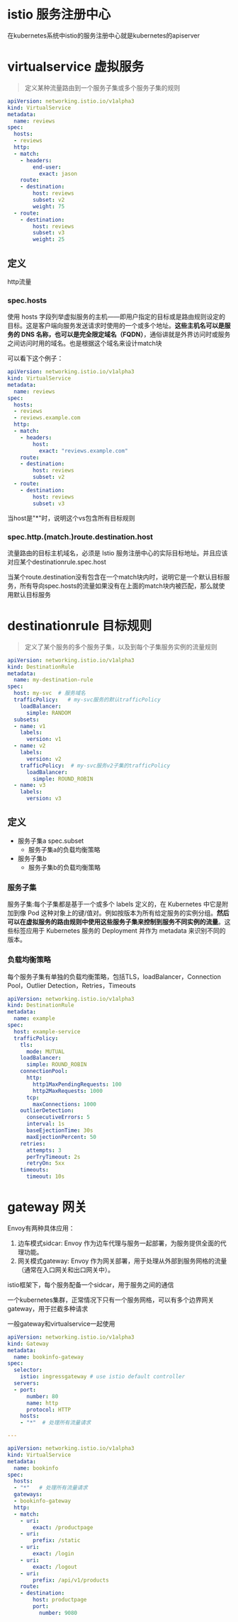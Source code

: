 # istio 服务注册中心

在kubernetes系统中istio的服务注册中心就是kubernetes的apiserver

# virtualservice 虚拟服务

>定义某种流量路由到一个服务子集或多个服务子集的规则

```yaml
apiVersion: networking.istio.io/v1alpha3
kind: VirtualService
metadata:
  name: reviews
spec:
  hosts:
  - reviews
  http:
  - match:
    - headers:
        end-user:
          exact: jason
    route:
    - destination:
        host: reviews
        subset: v2
        weight: 75
  - route:
    - destination:
        host: reviews
        subset: v3
        weight: 25
```
## 定义
http流量
### spec.hosts

使用 hosts 字段列举虚拟服务的主机——即用户指定的目标或是路由规则设定的目标。这是客户端向服务发送请求时使用的一个或多个地址。**这些主机名可以是服务的 DNS 名称，也可以是完全限定域名（FQDN）**，通俗讲就是外界访问时或服务之间访问时用的域名。也是根据这个域名来设计match块

可以看下这个例子：
```yaml
apiVersion: networking.istio.io/v1alpha3
kind: VirtualService
metadata:
  name: reviews
spec:
  hosts:
  - reviews
  - reviews.example.com
  http:
  - match:
    - headers:
        host:
          exact: "reviews.example.com"
    route:
    - destination:
        host: reviews
        subset: v2
  - route:
    - destination:
        host: reviews
        subset: v3
```

当host是"*"时，说明这个vs包含所有目标规则

### spec.http.(match.)route.destination.host

流量路由的目标主机域名，必须是 Istio 服务注册中心的实际目标地址。并且应该对应某个destinationrule.spec.host

当某个route.destination没有包含在一个match块内时，说明它是一个默认目标服务，所有导向spec.hosts的流量如果没有在上面的match块内被匹配，那么就使用默认目标服务

# destinationrule 目标规则

>定义了某个服务的多个服务子集，以及到每个子集服务实例的流量规则

```yaml
apiVersion: networking.istio.io/v1alpha3
kind: DestinationRule
metadata:
  name: my-destination-rule
spec:
  host: my-svc  # 服务域名
  trafficPolicy:   # my-svc服务的默认trafficPolicy
    loadBalancer:
      simple: RANDOM
  subsets:
  - name: v1
    labels:
      version: v1
  - name: v2
    labels:
      version: v2
    trafficPolicy:  # my-svc服务v2子集的trafficPolicy
      loadBalancer:
        simple: ROUND_ROBIN
  - name: v3
    labels:
      version: v3
```

## 定义
- 服务子集a  spec.subset
  - 服务子集a的负载均衡策略
- 服务子集b
  - 服务子集b的负载均衡策略

### 服务子集
服务子集:每个子集都是基于一个或多个 labels 定义的，在 Kubernetes 中它是附加到像 Pod 这种对象上的键/值对。例如按版本为所有给定服务的实例分组。**然后可以在虚拟服务的路由规则中使用这些服务子集来控制到服务不同实例的流量**。这些标签应用于 Kubernetes 服务的 Deployment 并作为 metadata 来识别不同的版本。

### 负载均衡策略
每个服务子集有单独的负载均衡策略，包括TLS，loadBalancer，Connection Pool，Outlier Detection，Retries，Timeouts
```yaml
apiVersion: networking.istio.io/v1alpha3
kind: DestinationRule
metadata:
  name: example
spec:
  host: example-service
  trafficPolicy:
    tls:
      mode: MUTUAL
    loadBalancer:
      simple: ROUND_ROBIN
    connectionPool:
      http:
        http1MaxPendingRequests: 100
        http2MaxRequests: 1000
      tcp:
        maxConnections: 1000
    outlierDetection:
      consecutiveErrors: 5
      interval: 1s
      baseEjectionTime: 30s
      maxEjectionPercent: 50
    retries:
      attempts: 3
      perTryTimeout: 2s
      retryOn: 5xx
    timeouts:
      timeout: 10s
```


# gateway 网关

Envoy有两种具体应用：
1. 边车模式sidcar: Envoy 作为边车代理与服务一起部署，为服务提供全面的代理功能。
2. 网关模式gateway: Envoy 作为网关部署，用于处理从外部到服务网格的流量（通常在入口网关和出口网关中）。

istio框架下，每个服务配备一个sidcar，用于服务之间的通信

一个kubernetes集群，正常情况下只有一个服务网格，可以有多个边界网关gateway，用于拦截多种请求

一般gateway和virtualservice一起使用

```yaml
apiVersion: networking.istio.io/v1alpha3
kind: Gateway
metadata:
  name: bookinfo-gateway
spec:
  selector:
    istio: ingressgateway # use istio default controller
  servers:
  - port:
      number: 80
      name: http
      protocol: HTTP
    hosts:
    - "*"  # 处理所有流量请求

---

apiVersion: networking.istio.io/v1alpha3
kind: VirtualService
metadata:
  name: bookinfo
spec:
  hosts:
  - "*"   # 处理所有流量请求
  gateways:
  - bookinfo-gateway
  http:
  - match:
    - uri:
        exact: /productpage
    - uri:
        prefix: /static
    - uri:
        exact: /login
    - uri:
        exact: /logout
    - uri:
        prefix: /api/v1/products
    route:
    - destination:
        host: productpage
        port:
          number: 9080
```